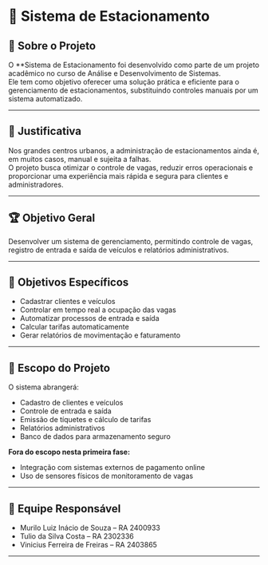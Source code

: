 # 🚗 Sistema de Estacionamento 

## 📖 Sobre o Projeto
O **Sistema de Estacionamento foi desenvolvido como parte de um projeto acadêmico no curso de Análise e Desenvolvimento de Sistemas.  
Ele tem como objetivo oferecer uma solução prática e eficiente para o gerenciamento de estacionamentos, substituindo controles manuais por um sistema automatizado.

---

## 🎯 Justificativa
Nos grandes centros urbanos, a administração de estacionamentos ainda é, em muitos casos, manual e sujeita a falhas.  
O projeto busca otimizar o controle de vagas, reduzir erros operacionais e proporcionar uma experiência mais rápida e segura para clientes e administradores.

---

## 🏆 Objetivo Geral
Desenvolver um sistema de gerenciamento, permitindo controle de vagas, registro de entrada e saída de veículos e relatórios administrativos.

---

## 🎯 Objetivos Específicos
- Cadastrar clientes e veículos  
- Controlar em tempo real a ocupação das vagas  
- Automatizar processos de entrada e saída  
- Calcular tarifas automaticamente  
- Gerar relatórios de movimentação e faturamento  

---

## 📌 Escopo do Projeto
O sistema abrangerá:  
- Cadastro de clientes e veículos  
- Controle de entrada e saída  
- Emissão de tíquetes e cálculo de tarifas  
- Relatórios administrativos  
- Banco de dados para armazenamento seguro  

**Fora do escopo nesta primeira fase:**  
- Integração com sistemas externos de pagamento online  
- Uso de sensores físicos de monitoramento de vagas  

---

## 👥 Equipe Responsável
- Murilo Luiz Inácio de Souza – RA 2400933 
- Tulio da Silva Costa – RA 2302336 
- Vinicius Ferreira de Freiras – RA 2403865 
---


